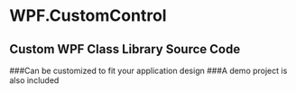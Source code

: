# WPF.CustomControl
## Custom WPF Class Library Source Code

###Can be customized to fit your application design
###A demo project is also included 



